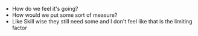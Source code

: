 - How do we feel it's going?
- How would we put some sort of measure?
- Like Skill wise they still need some and I don't feel like that is the limiting factor